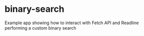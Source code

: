 # binary-search
 Example app showing how to interact with Fetch API and Readline performing a custom binary search
